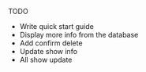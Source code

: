 TODO
* Write quick start guide
* Display more info from the database
* Add confirm delete
* Update show info
* All show update
